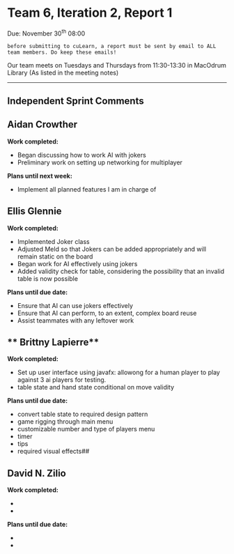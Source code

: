 # Team 6, Iteration 2, Report 1

Due: November 30<sup>th</sup> 08:00

    before submitting to cuLearn, a report must be sent by email to ALL team members. Do keep these emails!

Our team meets on Tuesdays and Thursdays from 11:30-13:30 in MacOdrum Library (As listed in the meeting notes)

---

## Independent Sprint Comments

## **Aidan Crowther**

__Work completed:__

* Began discussing how to work AI with jokers
* Preliminary work on setting up networking for multiplayer

__Plans until next week:__

* Implement all planned features I am in charge of


## **Ellis Glennie**

__Work completed:__

* Implemented Joker class
* Adjusted Meld so that Jokers can be added appropriately and will remain static on the board
* Began work for AI effectively using jokers
* Added validity check for table, considering the possibility that an invalid table is now possible

__Plans until due date:__

* Ensure that AI can use jokers effectively
* Ensure that AI can perform, to an extent, complex board reuse
* Assist teammates with any leftover work

## ** Brittny Lapierre**

__Work completed:__

* Set up user interface using javafx: allowong for a human player to play against 3 ai players for testing.
* table state and hand state conditional on move validity

__Plans until due date:__

* convert table state to required design pattern
* game rigging through main menu
* customizable number and type of players menu
* timer
* tips
* required visual effects##

## **David N. Zilio**

__Work completed:__

* 
* 

__Plans until due date:__

* 
* 
